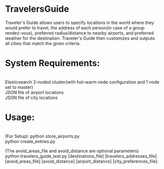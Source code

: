 # TravelersGuide

Traveler's Guide allows users to specify locations in the world where they would prefer to travel, the address of each person(in case of a group rendez-vous), preferred radius/distance to nearby airports, and preferred weather for the destination. Traveler's Guide then customizes and outputs all cities that 
match the given criteria.

# System Requirements:
<br />
Elasticsearch 2-noded cluster(with hot-warm node configuration
and 1 node set to master)<br />
JSON file of airport locations <br />
JSON file of city locations<br />

# Usage: 
<br />
(For Setup): 
python store_airports.py <br />
python create_entries.py <br />


(The avoid_areas_file and avoid_distance are optional parameters)<br />
python travelers_guide_test.py [destinations_file] [travelers_addresses_file] [avoid_areas_file] [avoid_distance] [airport_distance] [city_preferences_file]<br />



